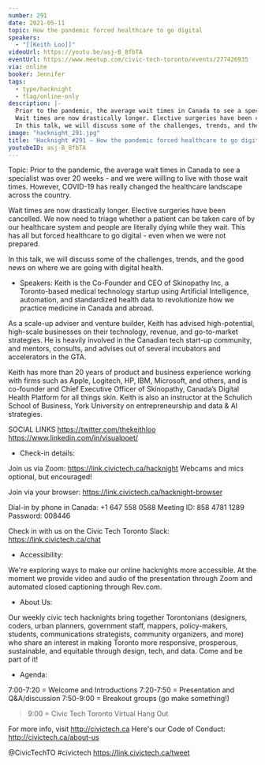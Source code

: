 ```yaml
---
number: 291
date: 2021-05-11
topic: How the pandemic forced healthcare to go digital
speakers:
  - "[[Keith Loo]]"
videoUrl: https://youtu.be/asj-B_8fbTA
eventUrl: https://www.meetup.com/civic-tech-toronto/events/277426935
via: online
booker: Jennifer
tags:
  - type/hacknight
  - flag/online-only
description: |-
  Prior to the pandemic, the average wait times in Canada to see a specialist was over 20 weeks - and we were willing to live with those wait times. However, COVID-19 has really changed the healthcare landscape across the country.
  Wait times are now drastically longer. Elective surgeries have been cancelled. We now need to triage whether a patient can be taken care of by our healthcare system and people are literally dying while they wait. This has all but forced healthcare to go digital - even when we were not prepared.
  In this talk, we will discuss some of the challenges, trends, and the good news on where we are going with digital health.
image: "hacknight_291.jpg"
title: 'Hacknight #291 – How the pandemic forced healthcare to go digital'
youtubeID: asj-B_8fbTA
---
```


Topic:
Prior to the pandemic, the average wait times in Canada to see a specialist was over 20 weeks - and we were willing to live with those wait times. However, COVID-19 has really changed the healthcare landscape across the country.

Wait times are now drastically longer. Elective surgeries have been cancelled. We now need to triage whether a patient can be taken care of by our healthcare system and people are literally dying while they wait. This has all but forced healthcare to go digital - even when we were not prepared.

In this talk, we will discuss some of the challenges, trends, and the good news on where we are going with digital health.

+ Speakers:
Keith is the Co-Founder and CEO of Skinopathy Inc, a Toronto-based medical technology startup using Artificial Intelligence, automation, and standardized health data to revolutionize how we practice medicine in Canada and abroad.

As a scale-up adviser and venture builder, Keith has advised high-potential, high-scale businesses on their technology, revenue, and go-to-market strategies. He is heavily involved in the Canadian tech start-up community, and mentors, consults, and advises out of several incubators and accelerators in the GTA.

Keith has more than 20 years of product and business experience working with firms such as Apple, Logitech, HP, IBM, Microsoft, and others, and is co-founder and Chief Executive Officer of Skinopathy, Canada’s Digital Health Platform for all things skin. Keith is also an instructor at the Schulich School of Business, York University on entrepreneurship and data & AI strategies.

SOCIAL LINKS
https://twitter.com/thekeithloo
https://www.linkedin.com/in/visualpoet/

+ Check-in details:

Join us via Zoom: https://link.civictech.ca/hacknight
Webcams and mics optional, but encouraged!

Join via your browser: https://link.civictech.ca/hacknight-browser

Dial-in by phone in Canada:
+1 647 558 0588
Meeting ID: 858 4781 1289
Password: 008446

Check in with us on the Civic Tech Toronto Slack: https://link.civictech.ca/chat

+ Accessibility:

We're exploring ways to make our online hacknights more accessible. At the moment we provide video and audio of the presentation through Zoom and automated closed captioning through Rev.com.

+ About Us:

Our weekly civic tech hacknights bring together Torontonians (designers, coders, urban planners, government staff, mappers, policy-makers, students, communications strategists, community organizers, and more) who share an interest in making Toronto more responsive, prosperous, sustainable, and equitable through design, tech, and data. Come and be part of it!

+ Agenda:

7:00-7:20 = Welcome and Introductions
7:20-7:50 = Presentation and Q&A/discussion
7:50-9:00 = Breakout groups (go make something!)
> 9:00 = Civic Tech Toronto Virtual Hang Out

For more info, visit http://civictech.ca
Here's our Code of Conduct: http://civictech.ca/about-us

@CivicTechTO \#civictech
https://link.civictech.ca/tweet